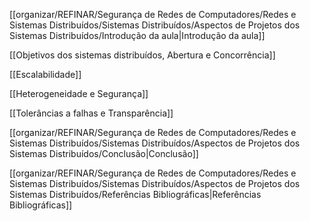 [[organizar/REFINAR/Segurança de Redes de Computadores/Redes e Sistemas Distribuídos/Sistemas Distribuídos/Aspectos de Projetos dos Sistemas Distribuídos/Introdução da aula|Introdução da aula]]

[[Objetivos dos sistemas distribuídos, Abertura e Concorrência]]

[[Escalabilidade]]

[[Heterogeneidade e Segurança]]

[[Tolerâncias a falhas e Transparência]]

[[organizar/REFINAR/Segurança de Redes de Computadores/Redes e Sistemas Distribuídos/Sistemas Distribuídos/Aspectos de Projetos dos Sistemas Distribuídos/Conclusão|Conclusão]]

[[organizar/REFINAR/Segurança de Redes de Computadores/Redes e Sistemas Distribuídos/Sistemas Distribuídos/Aspectos de Projetos dos Sistemas Distribuídos/Referências Bibliográficas|Referências Bibliográficas]]